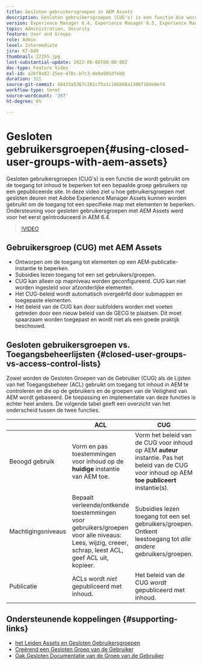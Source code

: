 ```yaml
---
title: Gesloten gebruikersgroepen in AEM Assets
description: Gesloten gebruikersgroepen (CUG's) is een functie die wordt gebruikt om de toegang tot inhoud te beperken tot een bepaalde groep gebruikers op een gepubliceerde site. In deze video ziet u hoe gebruikersgroepen met gesloten deuren met Adobe Experience Manager Assets kunnen worden gebruikt om de toegang tot een specifieke map met elementen te beperken.
version: Experience Manager 6.4, Experience Manager 6.5, Experience Manager as a Cloud Service
topic: Administration, Security
feature: User and Groups
role: Admin
level: Intermediate
jira: KT-649
thumbnail: 22155.jpg
last-substantial-update: 2022-06-06T00:00:00Z
doc-type: Feature Video
exl-id: a2bf8a82-15ee-478c-b7c3-de8a991dfeb8
duration: 321
source-git-commit: 48433a5367c281cf5a1c106b08a1306f1b0e8ef4
workflow-type: tm+mt
source-wordcount: '357'
ht-degree: 0%

---
```


# Gesloten gebruikersgroepen{#using-closed-user-groups-with-aem-assets}

Gesloten gebruikersgroepen (CUG&#39;s) is een functie die wordt gebruikt om de toegang tot inhoud te beperken tot een bepaalde groep gebruikers op een gepubliceerde site. In deze video ziet u hoe gebruikersgroepen met gesloten deuren met Adobe Experience Manager Assets kunnen worden gebruikt om de toegang tot een specifieke map met elementen te beperken. Ondersteuning voor gesloten gebruikersgroepen met AEM Assets werd voor het eerst geïntroduceerd in AEM 6.4.

>[!VIDEO](https://video.tv.adobe.com/v/22155?quality=12&learn=on)

## Gebruikersgroep (CUG) met AEM Assets

* Ontworpen om de toegang tot elementen op een AEM-publicatie-instantie te beperken.
* Subsidies lezen toegang tot een set gebruikers/groepen.
* CUG kan alleen op mapniveau worden geconfigureerd. CUG kan niet worden ingesteld voor afzonderlijke elementen.
* Het CUG-beleid wordt automatisch overgeërfd door submappen en toegepaste elementen.
* Het beleid van de CUG kan door subfolders worden met voeten getreden door een nieuw beleid van de GECG te plaatsen. Dit moet spaarzaam worden toegepast en wordt niet als een goede praktijk beschouwd.

## Gesloten gebruikersgroepen vs. Toegangsbeheerlijsten {#closed-user-groups-vs-access-control-lists}

Zowel worden de Gesloten Groepen van de Gebruiker (CUG) als de Lijsten van het Toegangsbeheer (ACL) gebruikt om toegang tot inhoud in AEM te controleren en die op de gebruikers en de groepen van de Veiligheid van AEM wordt gebaseerd. De toepassing en implementatie van deze functies is echter heel anders. De volgende tabel geeft een overzicht van het onderscheid tussen de twee functies.

|                   | ACL | CUG |
| ----------------- | -------------------------------------------------------------------------------------------------------------------------------- | ----------------------------------------------------------------------------------------------------------------------------- |
| Beoogd gebruik | Vorm en pas toestemmingen voor inhoud op de **huidige** instantie van AEM toe. | Vorm het beleid van de CUG voor inhoud op AEM **auteur** instantie. Pas het beleid van de CUG voor inhoud op AEM **toe publiceert** instantie(s). |
| Machtigingsniveaus | Bepaalt verleende/ontkende toestemmingen voor gebruikers/groepen voor alle niveaus: Lees, wijzig, creeer, schrap, leest ACL, geef ACL uit, kopieer. | Subsidies lezen toegang tot een set gebruikers/groepen. Ontkent leestoegang tot *alle andere* gebruikers/groepen. |
| Publicatie | ACLs wordt *niet* gepubliceerd met inhoud. | Het beleid van de CUG *wordt* gepubliceerd met inhoud. |

## Ondersteunende koppelingen {#supporting-links}

* [ het Leiden Assets en Gesloten Gebruikersgroepen ](https://experienceleague.adobe.com/docs/experience-manager-65/assets/managing/manage-assets.html?lang=en#closed-user-group)
* [ Creërend een Gesloten Groep van de Gebruiker ](https://experienceleague.adobe.com/docs/experience-manager-65/administering/security/cug.html)
* [ Oak Gesloten Documentatie van de Groep van de Gebruiker ](https://jackrabbit.apache.org/oak/docs/security/authorization/cug.html)
